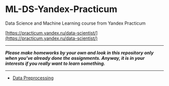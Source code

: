 # ML-DS-Yandex-Practicum
Data Science and Machine Learning course from Yandex Practicum

[https://practicum.yandex.ru/data-scientist/](https://practicum.yandex.ru/data-scientist/)

___
***Please make homeworks by your own and look in this repository only when you've already done the assignments. Anyway, it is in your interests if you really want to learn something.***
___
* [Data Preprocessing]([/data%preprocessing](https://github.com/Wandermark/ML-DS-Yandex-Practicum/tree/main/data%20preprocessing%20))
